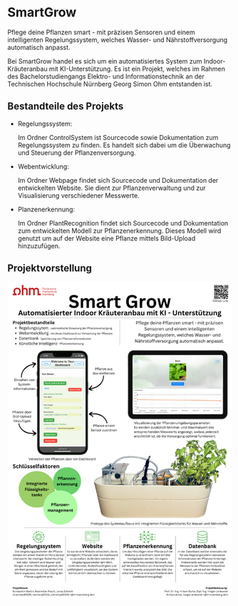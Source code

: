 # SmartGrow
Pflege deine Pflanzen smart - mit präzisen Sensoren und einem intelligenten Regelungssystem, welches Wasser- und Nährstoffversorgung automatisch anpasst.

Bei SmartGrow handel es sich um ein automatisiertes System zum Indoor-Kräuteranbau mit KI-Unterstützung. Es ist ein Projekt, welches im Rahmen des Bachelorstudiengangs Elektro- und Informationstechnik an der Technischen Hochschule Nürnberg Georg Simon Ohm entstanden ist. 

## Bestandteile des Projekts
- Regelungssystem:
  
  Im Ordner ControlSystem ist Sourcecode sowie Dokumentation zum Regelungssystem zu finden. Es handelt sich dabei um die Überwachung und Steuerung der Pflanzenversorgung.
- Webentwicklung:
  
  Im Ordner Webpage findet sich Sourcecode und Dokumentation der entwickelten Website. Sie dient zur Pflanzenverwaltung und zur Visualisierung verschiedener Messwerte.
- Planzenerkennung:
  
  Im Ordner PlantRecognition findet sich Sourcecode und Dokumentation zum entwickelten Modell zur Pflanzenerkennung. Dieses Modell wird genutzt um auf der Website eine Pflanze mittels Bild-Upload hinzuzufügen.

## Projektvorstellung
![SmartGrow -Plakat](SmartGrow_Plakat.png)
